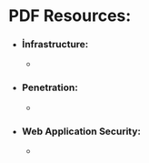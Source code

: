 # PDF Resources:



* ### İnfrastructure:
  *
* ### Penetration:
  *
* ### Web Application Security:
  *
